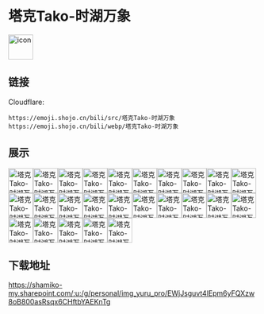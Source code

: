 # 塔克Tako-时湖万象
<img src="https://emoji.shojo.cn/bili/src/塔克Tako-时湖万象/icon.png" width="50" height="50" alt="icon">

## 链接
Cloudflare:
```
https://emoji.shojo.cn/bili/src/塔克Tako-时湖万象
https://emoji.shojo.cn/bili/webp/塔克Tako-时湖万象
```
## 展示
<img src="https://emoji.shojo.cn/bili/src/塔克Tako-时湖万象/塔克Tako-时湖万象-不关我事.png" width="50" height="50" alt="塔克Tako-时湖万象-不关我事"><img src="https://emoji.shojo.cn/bili/src/塔克Tako-时湖万象/塔克Tako-时湖万象-不满意？.png" width="50" height="50" alt="塔克Tako-时湖万象-不满意？"><img src="https://emoji.shojo.cn/bili/src/塔克Tako-时湖万象/塔克Tako-时湖万象-呃呃OK.png" width="50" height="50" alt="塔克Tako-时湖万象-呃呃OK"><img src="https://emoji.shojo.cn/bili/src/塔克Tako-时湖万象/塔克Tako-时湖万象-哈啊？.png" width="50" height="50" alt="塔克Tako-时湖万象-哈啊？"><img src="https://emoji.shojo.cn/bili/src/塔克Tako-时湖万象/塔克Tako-时湖万象-哈哈.png" width="50" height="50" alt="塔克Tako-时湖万象-哈哈"><img src="https://emoji.shojo.cn/bili/src/塔克Tako-时湖万象/塔克Tako-时湖万象-好鸭.png" width="50" height="50" alt="塔克Tako-时湖万象-好鸭"><img src="https://emoji.shojo.cn/bili/src/塔克Tako-时湖万象/塔克Tako-时湖万象-监工.png" width="50" height="50" alt="塔克Tako-时湖万象-监工"><img src="https://emoji.shojo.cn/bili/src/塔克Tako-时湖万象/塔克Tako-时湖万象-瞄.png" width="50" height="50" alt="塔克Tako-时湖万象-瞄"><img src="https://emoji.shojo.cn/bili/src/塔克Tako-时湖万象/塔克Tako-时湖万象-男瓜.png" width="50" height="50" alt="塔克Tako-时湖万象-男瓜"><img src="https://emoji.shojo.cn/bili/src/塔克Tako-时湖万象/塔克Tako-时湖万象-难绷.png" width="50" height="50" alt="塔克Tako-时湖万象-难绷"><img src="https://emoji.shojo.cn/bili/src/塔克Tako-时湖万象/塔克Tako-时湖万象-你抱井吧.png" width="50" height="50" alt="塔克Tako-时湖万象-你抱井吧"><img src="https://emoji.shojo.cn/bili/src/塔克Tako-时湖万象/塔克Tako-时湖万象-你最好是.png" width="50" height="50" alt="塔克Tako-时湖万象-你最好是"><img src="https://emoji.shojo.cn/bili/src/塔克Tako-时湖万象/塔克Tako-时湖万象-请用茶.png" width="50" height="50" alt="塔克Tako-时湖万象-请用茶"><img src="https://emoji.shojo.cn/bili/src/塔克Tako-时湖万象/塔克Tako-时湖万象-求求.png" width="50" height="50" alt="塔克Tako-时湖万象-求求"><img src="https://emoji.shojo.cn/bili/src/塔克Tako-时湖万象/塔克Tako-时湖万象-惹.png" width="50" height="50" alt="塔克Tako-时湖万象-惹"><img src="https://emoji.shojo.cn/bili/src/塔克Tako-时湖万象/塔克Tako-时湖万象-收收味.png" width="50" height="50" alt="塔克Tako-时湖万象-收收味"><img src="https://emoji.shojo.cn/bili/src/塔克Tako-时湖万象/塔克Tako-时湖万象-我抱井了.png" width="50" height="50" alt="塔克Tako-时湖万象-我抱井了"><img src="https://emoji.shojo.cn/bili/src/塔克Tako-时湖万象/塔克Tako-时湖万象-我碟.png" width="50" height="50" alt="塔克Tako-时湖万象-我碟"><img src="https://emoji.shojo.cn/bili/src/塔克Tako-时湖万象/塔克Tako-时湖万象-我先哭.png" width="50" height="50" alt="塔克Tako-时湖万象-我先哭"><img src="https://emoji.shojo.cn/bili/src/塔克Tako-时湖万象/塔克Tako-时湖万象-小丑.png" width="50" height="50" alt="塔克Tako-时湖万象-小丑"><img src="https://emoji.shojo.cn/bili/src/塔克Tako-时湖万象/塔克Tako-时湖万象-削发为尼.png" width="50" height="50" alt="塔克Tako-时湖万象-削发为尼"><img src="https://emoji.shojo.cn/bili/src/塔克Tako-时湖万象/塔克Tako-时湖万象-怨.png" width="50" height="50" alt="塔克Tako-时湖万象-怨"><img src="https://emoji.shojo.cn/bili/src/塔克Tako-时湖万象/塔克Tako-时湖万象-栽种.png" width="50" height="50" alt="塔克Tako-时湖万象-栽种"><img src="https://emoji.shojo.cn/bili/src/塔克Tako-时湖万象/塔克Tako-时湖万象-猪瘾犯了.png" width="50" height="50" alt="塔克Tako-时湖万象-猪瘾犯了"><img src="https://emoji.shojo.cn/bili/src/塔克Tako-时湖万象/塔克Tako-时湖万象-呲牙咧嘴.png" width="50" height="50" alt="塔克Tako-时湖万象-呲牙咧嘴">

## 下载地址

https://shamiko-my.sharepoint.com/:u:/g/personal/img_yuru_pro/EWjJsguvt4lEpm6yFQXzw8oB800asRsqx6CHftbYAEKnTg